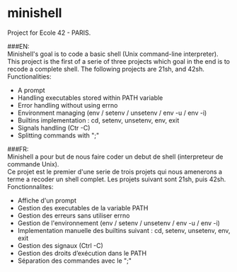 # minishell

Project for Ecole 42 - PARIS.

###EN:  
Minishell's goal is to code a basic shell (Unix command-line interpreter).  
This project is the first of a serie of three projects which goal in the end is to recode a complete shell. The following projects are 21sh, and 42sh.  
Functionalities:  
+ A prompt
+ Handling executables stored within PATH variable
+ Error handling without using errno
+ Environment managing (env / setenv / unsetenv / env -u / env -i)
+ Builtins implementation : cd, setenv, unsetenv, env, exit
+ Signals handling (Ctr -C)
+ Splitting commands with ";"
    
###FR:  
Minishell a pour but de nous faire coder un debut de shell (interpreteur de commande Unix).  
Ce projet est le premier d'une serie de trois projets qui nous amenerons a terme a recoder un shell complet. Les projets suivant sont 21sh, puis 42sh.  
Fonctionnalites:
+ Affiche d'un prompt
+ Gestion des executables de la variable PATH
+ Gestion des erreurs sans utiliser errno
+ Gestion de l'environnement (env / setenv / unsetenv / env -u / env -i)
+ Implementation manuelle des builtins suivant : cd, setenv, unsetenv, env, exit
+ Gestion des signaux (Ctrl -C)
+ Gestion des droits d’exécution dans le PATH
+ Séparation des commandes avec le ";"
